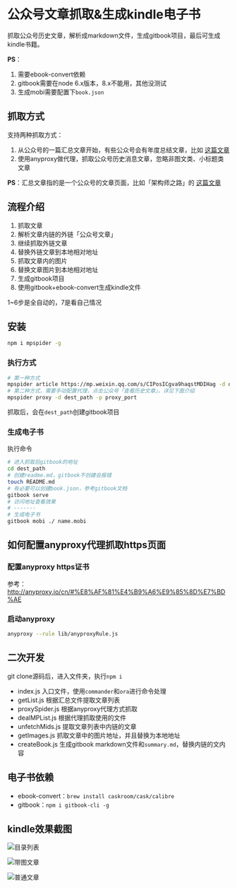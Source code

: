 # 公众号文章抓取&生成kindle电子书

抓取公众号历史文章，解析成markdown文件，生成gitbook项目，最后可生成kindle书籍。

**PS**：
1. 需要ebook-convert依赖
2. gitbook需要在node 6.x版本，8.x不能用，其他没测试
3. 生成mobi需要配置下`book.json`

## 抓取方式

支持两种抓取方式：
1. 从公众号的一篇汇总文章开始，有些公众号会有年度总结文章，比如 [这篇文章](https://mp.weixin.qq.com/s/CIPosICgva9haqstMDIHag)
2. 使用anyproxy做代理，抓取公众号历史消息文章，忽略非图文类、小标题类文章

**PS**：汇总文章指的是一个公众号的文章页面，比如「架构师之路」的 [这篇文章](https://mp.weixin.qq.com/s/CIPosICgva9haqstMDIHag)

## 流程介绍

1. 抓取文章
2. 解析文章内链的外链「公众号文章」
3. 继续抓取外链文章
4. 替换外链文章到本地相对地址
4. 抓取文章内的图片
5. 替换文章图片到本地相对地址
6. 生成gitbook项目
7. 使用gitbook+ebook-convert生成kindle文件

1~6步是全自动的，7是看自己情况
## 安装

```bash
npm i mpspider -g
```

### 执行方式

```bash
# 第一种方式
mpspider article https://mp.weixin.qq.com/s/CIPosICgva9haqstMDIHag -d dest_path
# 第二种方式，需要手动配置代理，点击公众号「查看历史文章」，详见下面介绍
mpspider proxy -d dest_path -p proxy_port
```
抓取后，会在`dest_path`创建gitbook项目

### 生成电子书

执行命令

```bash
# 进入抓取后gitbook的地址
cd dest_path
# 创建readme.md，gitbook不创建会报错
touch README.md
# 有必要可以创建book.json，参考gitbook文档
gitbook serve
# 访问地址查看效果
# -------
# 生成电子书
gitbook mobi ./ name.mobi

```

## 如何配置anyproxy代理抓取https页面

### 配置anyproxy https证书
参考：http://anyproxy.io/cn/#%E8%AF%81%E4%B9%A6%E9%85%8D%E7%BD%AE


### 启动anyproxy
```bash
anyproxy --rule lib/anyproxyRule.js
```


## 二次开发

git clone源码后，进入文件夹，执行`npm i`

* index.js 入口文件，使用`commander`和`ora`进行命令处理
* getList.js 根据汇总文件提取文章列表
* proxySpider.js 根据anyproxy代理方式抓取
* dealMPList.js 根据代理抓取使用的文件
* unfetchMids.js 提取文章列表中内链的文章
* getImages.js 抓取文章中的图片地址，并且替换为本地地址
* createBook.js 生成gitbook markdown文件和`summary.md`，替换内链的文内容

## 电子书依赖

* ebook-convert：`brew install caskroom/cask/calibre`
* gitbook：`npm i gitbook-cli -g`


## kindle效果截图

![目录列表](./screen_capture/1.jpeg)

![带图文章](./screen_capture/2.jpeg)

![普通文章](./screen_capture/3.jpeg)


